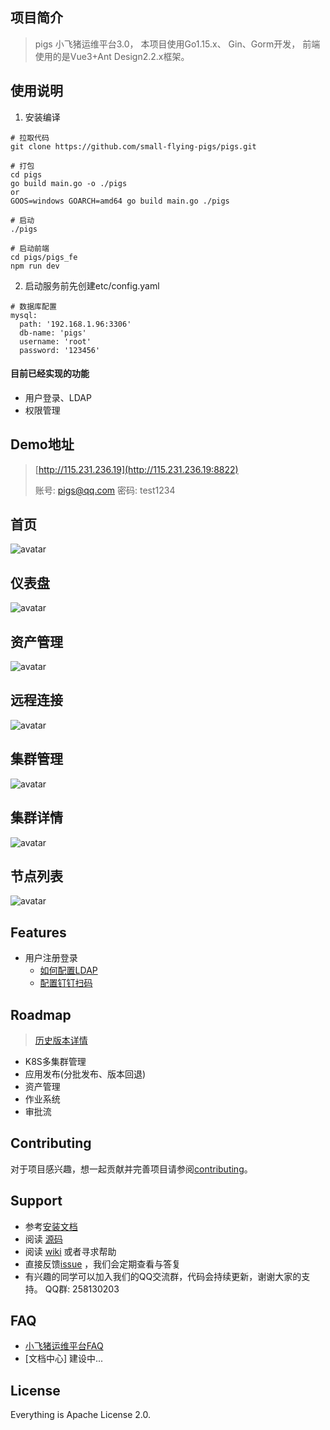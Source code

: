 ## 项目简介

> pigs 小飞猪运维平台3.0， 本项目使用Go1.15.x、 Gin、Gorm开发， 前端使用的是Vue3+Ant Design2.2.x框架。


## 使用说明
1. 安装编译
```shell script
# 拉取代码
git clone https://github.com/small-flying-pigs/pigs.git

# 打包
cd pigs
go build main.go -o ./pigs
or
GOOS=windows GOARCH=amd64 go build main.go ./pigs

# 启动
./pigs

# 启动前端
cd pigs/pigs_fe
npm run dev
```

2. 启动服务前先创建etc/config.yaml
```shell script
# 数据库配置
mysql:
  path: '192.168.1.96:3306'
  db-name: 'pigs'
  username: 'root'
  password: '123456'
```

#### 目前已经实现的功能
- 用户登录、LDAP
- 权限管理

## Demo地址

> [http://115.231.236.19](http://115.231.236.19:8822)
> 
> 账号: pigs@qq.com  密码: test1234

## 首页
![avatar](./docs/img/登录.jpg)

## 仪表盘
![avatar](./docs/img/仪表盘.jpg)

## 资产管理
![avatar](./docs/img/资产管理.jpg)

## 远程连接
![avatar](./docs/img/远程登录.jpg)

## 集群管理
![avatar](./docs/img/集群管理.jpg)

## 集群详情
![avatar](./docs/img/集群详情.png)

## 节点列表
![avatar](./docs/img/节点.jpg)
## Features

* 用户注册登录
    * [如何配置LDAP](.)
    * [配置钉钉扫码](.)    
    

## Roadmap

> [历史版本详情](./docs/version/README.md)
> 
- K8S多集群管理
- 应用发布(分批发布、版本回退)
- 资产管理
- 作业系统
- 审批流


## Contributing

对于项目感兴趣，想一起贡献并完善项目请参阅[contributing](./CONTRIBUTING.md)。



## Support

* 参考[安装文档](docs/install/deploy-guide.md)
* 阅读 [源码](https://github.com/small-flying-pigs/pigs)
* 阅读 [wiki](https://github.com/small-flying-pigs/pigs/wiki) 或者寻求帮助
* 直接反馈[issue](https://github.com/small-flying-pigs/pigs/issues) ，我们会定期查看与答复
* 有兴趣的同学可以加入我们的QQ交流群，代码会持续更新，谢谢大家的支持。 QQ群: 258130203

## FAQ

* [小飞猪运维平台FAQ](https://github.com/small-flying-pigs/pigs/wiki)
* [文档中心] 建设中...



## License
Everything is Apache License 2.0.


